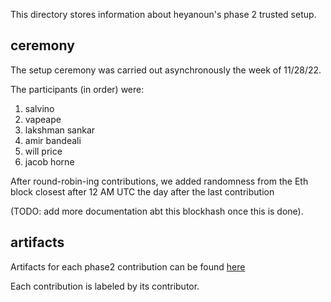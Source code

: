This directory stores information about heyanoun's phase 2 trusted setup.

## ceremony

The setup ceremony was carried out asynchronously the week of 11/28/22.

The participants (in order) were:

1. salvino
2. vapeape
3. lakshman sankar
4. amir bandeali
5. will price
6. jacob horne

After round-robin-ing contributions, we added randomness from the Eth block closest after 12 AM UTC the day after the last contribution 

(TODO: add more documentation abt this blockhash once this is done).

## artifacts

Artifacts for each phase2 contribution can be found [here](https://www.dropbox.com/sh/z8x8vgbr31h199n/AAAJVatXgoCLX09gZOPEY8K-a?dl=0)

Each contribution is labeled by its contributor.